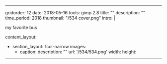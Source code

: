 ---

gridorder: 12
date: 2018-05-16
tools: gimp 2.8
title: ""
description: ""
time_period: 2018
thumbnail: "/534 cover.png"
intro: |
 
 my favorite bus

content_layout:
  - section_layout: 1col-narrow
    images:
      - caption:
        description: ""
        url: '/534/534.png'
        width:
        height:

---